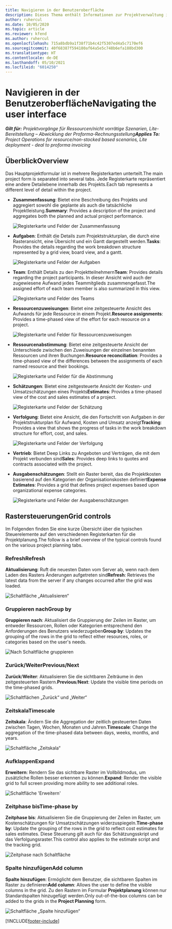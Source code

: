 ```yaml
---
title: Navigieren in der Benutzeroberfläche
description: Dieses Thema enthält Informationen zur Projektverwaltung in Dynamics 365 Project Vorgängen.
author: ruhercul
ms.date: 10/05/2020
ms.topic: article
ms.reviewer: kfend
ms.author: ruhercul
ms.openlocfilehash: 715a8bdb9a1f38f71b4c42f5307ed4a5c7170ef6
ms.sourcegitcommit: 40f68387f594180af64a5e5c748b6efa188bd300
ms.translationtype: HT
ms.contentlocale: de-DE
ms.lasthandoff: 05/10/2021
ms.locfileid: "6014250"
---
```

# <a name="navigating-the-user-interface"></a><span data-ttu-id="009b3-103">Navigieren in der Benutzeroberfläche</span><span class="sxs-lookup"><span data-stu-id="009b3-103">Navigating the user interface</span></span>

<span data-ttu-id="009b3-104">_**Gilt für:** Projektvorgänge für Ressourcen/nicht vorrätige Szenarien, Lite-Bereitstellung – Abwicklung der Proforma-Rechnungsstellung_</span><span class="sxs-lookup"><span data-stu-id="009b3-104">_**Applies To:** Project Operations for resource/non-stocked based scenarios, Lite deployment - deal to proforma invoicing_</span></span>

## <a name="overview"></a><span data-ttu-id="009b3-105">Überblick</span><span class="sxs-lookup"><span data-stu-id="009b3-105">Overview</span></span>

<span data-ttu-id="009b3-106">Das Hauptprojektformular ist in mehrere Registerkarten unterteilt.</span><span class="sxs-lookup"><span data-stu-id="009b3-106">The main project form is separated into several tabs.</span></span> <span data-ttu-id="009b3-107">Jede Registerkarte repräsentiert eine andere Detailebene innerhalb des Projekts.</span><span class="sxs-lookup"><span data-stu-id="009b3-107">Each tab represents a different level of detail within the project.</span></span>

- <span data-ttu-id="009b3-108">**Zusammenfassung**: Bietet eine Beschreibung des Projekts und aggregiert sowohl die geplante als auch die tatsächliche Projektleistung.</span><span class="sxs-lookup"><span data-stu-id="009b3-108">**Summary**: Provides a description of the project and aggregates both the planned and actual project performance.</span></span>

    ![Registerkarte und Felder der Zusammenfassung](media/navigation7.png)

- <span data-ttu-id="009b3-110">**Aufgaben**: Enthält die Details zum Projektstrukturplan, die durch eine Rasteransicht, eine Übersicht und ein Gantt dargestellt werden.</span><span class="sxs-lookup"><span data-stu-id="009b3-110">**Tasks**: Provides the details regarding the work breakdown structure represented by a grid view, board view, and a gantt.</span></span>

    ![Registerkarte und Felder der Aufgaben](media/navigation8.png)

- <span data-ttu-id="009b3-112">**Team**: Enthält Details zu den Projektteilnehmern</span><span class="sxs-lookup"><span data-stu-id="009b3-112">**Team**: Provides details regarding the project participants.</span></span> <span data-ttu-id="009b3-113">In dieser Ansicht wird auch der zugewiesene Aufwand jedes Teammitglieds zusammengefasst.</span><span class="sxs-lookup"><span data-stu-id="009b3-113">The assigned effort of each team member is also summarized in this view.</span></span>

    ![Registerkarte und Felder des Teams](media/navigation9.png)

- <span data-ttu-id="009b3-115">**Ressourcenzuweisungen**: Bietet eine zeitgesteuerte Ansicht des Aufwands für jede Ressource in einem Projekt.</span><span class="sxs-lookup"><span data-stu-id="009b3-115">**Resource assignments**: Provides a time-phased view of the effort for each resource on a project.</span></span>

    ![Registerkarte und Felder für Ressourcenzuweisungen](media/navigation10.png)

- <span data-ttu-id="009b3-117">**Ressourcenabstimmung**: Bietet eine zeitgesteuerte Ansicht der Unterschiede zwischen den Zuweisungen der einzelnen benannten Ressourcen und ihren Buchungen.</span><span class="sxs-lookup"><span data-stu-id="009b3-117">**Resource reconciliation**: Provides a time-phased view of the differences between the assignments of each named resource and their bookings.</span></span>

    ![Registerkarte und Felder für die Abstimmung](media/navigation11.png)

- <span data-ttu-id="009b3-119">**Schätzungen**: Bietet eine zeitgesteuerte Ansicht der Kosten- und Umsatzschätzungen eines Projekts</span><span class="sxs-lookup"><span data-stu-id="009b3-119">**Estimates**: Provides a time-phased view of the cost and sales estimates of a project.</span></span>

    ![Registerkarte und Felder der Schätzung](media/navigation12.png)

- <span data-ttu-id="009b3-121">**Verfolgung**: Bietet eine Ansicht, die den Fortschritt von Aufgaben in der Projektstrukturplan für Aufwand, Kosten und Umsatz anzeigt</span><span class="sxs-lookup"><span data-stu-id="009b3-121">**Tracking**: Provides a view that shows the progress of tasks in the work breakdown structure for effort, cost, and sales.</span></span>

    ![Registerkarte und Felder der Verfolgung](media/navigation13.png)

- <span data-ttu-id="009b3-123">**Vertrieb**: Bietet Deep Links zu Angeboten und Verträgen, die mit dem Projekt verbunden sind</span><span class="sxs-lookup"><span data-stu-id="009b3-123">**Sales**: Provides deep links to quotes and contracts associated with the project.</span></span>

- <span data-ttu-id="009b3-124">**Ausgabenschätzungen**: Stellt ein Raster bereit, das die Projektkosten basierend auf den Kategorien der Organisationskosten definiert</span><span class="sxs-lookup"><span data-stu-id="009b3-124">**Expense Estimates**: Provides a grid that defines project expenses based upon organizational expense categories.</span></span>

    ![Registerkarte und Felder der Ausgabenschätzungen](media/navigation14.png)

## <a name="grid-controls"></a><span data-ttu-id="009b3-126">Rastersteuerungen</span><span class="sxs-lookup"><span data-stu-id="009b3-126">Grid controls</span></span>

<span data-ttu-id="009b3-127">Im Folgenden finden Sie eine kurze Übersicht über die typischen Steuerelemente auf den verschiedenen Registerkarten für die Projektplanung.</span><span class="sxs-lookup"><span data-stu-id="009b3-127">The follow is a brief overview of the typical controls found on the various project planning tabs.</span></span>

### <a name="refresh"></a><span data-ttu-id="009b3-128">Refresh</span><span class="sxs-lookup"><span data-stu-id="009b3-128">Refresh</span></span>

<span data-ttu-id="009b3-129">**Aktualisierung**: Ruft die neuesten Daten vom Server ab, wenn nach dem Laden des Rasters Änderungen aufgetreten sind</span><span class="sxs-lookup"><span data-stu-id="009b3-129">**Refresh**: Retrieves the latest data from the server if any changes occurred after the grid was loaded.</span></span>

![Schaltfläche „Aktualisieren“](media/navigation7.png)

### <a name="group-by"></a><span data-ttu-id="009b3-131">Gruppieren nach</span><span class="sxs-lookup"><span data-stu-id="009b3-131">Group by</span></span>

<span data-ttu-id="009b3-132">**Gruppieren nach**: Aktualisiert die Gruppierung der Zeilen im Raster, um entweder Ressourcen, Rollen oder Kategorien entsprechend den Anforderungen des Benutzers wiederzugeben</span><span class="sxs-lookup"><span data-stu-id="009b3-132">**Group by**: Updates the grouping of the rows in the grid to reflect either resources, roles, or categories based on the user's needs.</span></span>

![Nach Schaltfläche gruppieren](media/navigation6.png)

### <a name="previousnext"></a><span data-ttu-id="009b3-134">Zurück/Weiter</span><span class="sxs-lookup"><span data-stu-id="009b3-134">Previous/Next</span></span>

<span data-ttu-id="009b3-135">**Zurück**/**Weiter**: Aktualisieren Sie die sichtbaren Zeiträume in den zeitgesteuerten Rastern.</span><span class="sxs-lookup"><span data-stu-id="009b3-135">**Previous**/**Next**: Update the visible time periods on the time-phased grids.</span></span>

![Schaltflächen „Zurück“ und „Weiter“](media/navigation2.png)

### <a name="timescale"></a><span data-ttu-id="009b3-137">Zeitskala</span><span class="sxs-lookup"><span data-stu-id="009b3-137">Timescale</span></span>

<span data-ttu-id="009b3-138">**Zeitskala**: Ändern Sie die Aggregation der zeitlich gesteuerten Daten zwischen Tagen, Wochen, Monaten und Jahren.</span><span class="sxs-lookup"><span data-stu-id="009b3-138">**Timescale**: Change the aggregation of the time-phased data between days, weeks, months, and years.</span></span>

![Schaltfläche „Zeitskala“](media/navigation3.png)

### <a name="expand"></a><span data-ttu-id="009b3-140">Aufklappen</span><span class="sxs-lookup"><span data-stu-id="009b3-140">Expand</span></span>

<span data-ttu-id="009b3-141">**Erweitern**: Rendern Sie das sichtbare Raster im Vollbildmodus, um zusätzliche Rollen besser erkennen zu können.</span><span class="sxs-lookup"><span data-stu-id="009b3-141">**Expand**: Render the visible grid to full screen providing more ability to see additional roles.</span></span>

![Schaltfläche 'Erweitern'](media/navigation4.png)

### <a name="time-phase-by"></a><span data-ttu-id="009b3-143">Zeitphase bis</span><span class="sxs-lookup"><span data-stu-id="009b3-143">Time-phase by</span></span>

<span data-ttu-id="009b3-144">**Zeitphase bis**: Aktualisieren Sie die Gruppierung der Zeilen im Raster, um Kostenschätzungen für Umsatzschätzungen widerzuspiegeln.</span><span class="sxs-lookup"><span data-stu-id="009b3-144">**Time-phase by**: Update the grouping of the rows in the grid to reflect cost estimates for sales estimates.</span></span> <span data-ttu-id="009b3-145">Diese Steuerung gilt auch für das Schätzungsskript und das Verfolgungsraster.</span><span class="sxs-lookup"><span data-stu-id="009b3-145">This control also applies to the estimate script and the tracking grid.</span></span>

![Zeitphase nach Schaltfläche](media/navigation0.png)

### <a name="add-column"></a><span data-ttu-id="009b3-147">Spalte hinzufügen</span><span class="sxs-lookup"><span data-stu-id="009b3-147">Add column</span></span>

<span data-ttu-id="009b3-148">**Spalte hinzufügen**: Ermöglicht dem Benutzer, die sichtbaren Spalten im Raster zu definieren</span><span class="sxs-lookup"><span data-stu-id="009b3-148">**Add column**: Allows the user to define the visible columns in the grid.</span></span> <span data-ttu-id="009b3-149">Zu den Rastern im Formular **Projektplanung** können nur Standardspalten hinzugefügt werden.</span><span class="sxs-lookup"><span data-stu-id="009b3-149">Only out-of-the-box columns can be added to the grids in the **Project Planning** form.</span></span>

![Schaltfläche „Spalte hinzufügen“](media/navigation5.png)


[!INCLUDE[footer-include](../includes/footer-banner.md)]